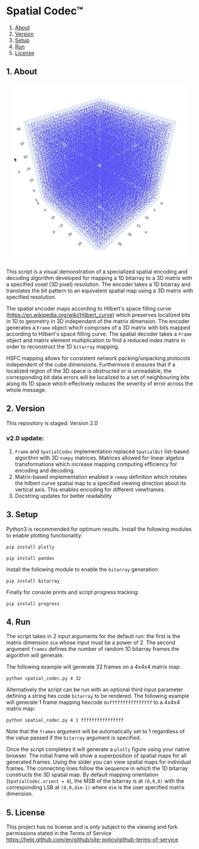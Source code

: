 # Spatial Codec™

1. [ About ](#about)
2. [ Version ](#version)
3. [ Setup ](#setup)
4. [ Run ](#run)
5. [ License ](#lic)


<a name="about"></a>

## 1. About
<p align="center">
  <img src="3DFractal.gif"/>
</p>
This script is a visual demonstration of a specialized spatial encoding and decoding algorithm developed for mapping a 1D bitarray to a 3D matrix with a specified voxel (3D pixel) resolution. The encoder takes a 1D bitarray and translates the bit pattern to an equivalent spatial map using a 3D matrix with specified resolution.


The spatial encoder maps according to Hilbert's space filling curve (https://en.wikipedia.org/wiki/Hilbert_curve) which preserves localized bits in 1D to geometry in 3D independant of the matrix dimension. The encoder generates a `Frame` object which comprises of a 3D matrix with bits mapped according to Hilbert's space filling curve. The spatial decoder takes a `Frame` object and matrix element multiplication to find a reduced index matrix in order to reconstruct the 1D `bitarray` mapping.

HSFC mapping allows for consistent network packing/unpacking protocols independent of the cube dimensions. Furthermore it ensures that if a localized region of the 3D space is obstructed or is unreadable, the corresponding bit data errors will be localized to a set of neighbouring bits along its 1D space which effectively reduces the severity of error across the whole message.


<a name="version"></a>

## 2. Version
This repository is staged: Version 2.0

### v2.0 update:
1. `Frame` and `SpatialCodec` implementation replaced `SpatialBit` list-based algorithm with 3D `numpy` matrices. Matrices allowed for linear algebra transformations which increase mapping computing efficiency for encoding and decoding.
2. Matrix-based implementation enabled a `remap` definition which rotates the hilbert curve spatial map to a specified viewing direction about its vertical axis. This enables encoding for different viewframes.
3. Docstring updates for better readability


<a name="setup"></a>

## 3. Setup
Python3 is recommended for optimum results. Install the following modules to enable plotting functionality:
```
pip install plotly
```
```
pip install pandas
```
Install the following module to enable the `bitarray` generation:
```
pip install bitarray
```
Finally for console prints and script progress tracking:
```
pip install progress
```

<a name="run"></a>

## 4. Run

The script takes in 2 input arguments for the default run: the first is the matrix dimension `dim` whose input must be a power of 2. The second argument `frames` defines the number of random 1D bitarray frames the algorithm will generate.

The following example will generate 32 frames on a 4x4x4 matrix map:
```
python spatial_codec.py 4 32
```

Alternatively the script can be run with an optional third input parameter defining a string hex code `bitarray` to be rendered. The following example will generate 1 frame mapping hexcode `0xffffffffffffffff` to a 4x4x4 matrix map:
```
python spatial_codec.py 4 1 ffffffffffffffff
```
Note that the `frames` argument will be automatically set to 1 regardless of the value passed if the `bitarray` argument is specified.

Once the script completes it will generate a `plotly` figure using your native browser. The initial frame will show a superposition of spatial maps for all generated frames. Using the slider you can view spatial maps for individual frames. The connecting lines follow the sequence in which the 1D bitarray constructs the 3D spatial map. By default mapping orientation (``SpatialCodec.orient = 0``), the MSB of the bitarray is at `(0,0,0)` with the corresponding LSB at `(0,0,dim-1)` where `dim` is the user specified matrix dimension.


<a name="lic"></a>

## 5. License

This project has no license and is only subject to the viewing and fork permissions stated in the Terms of Service https://help.github.com/en/github/site-policy/github-terms-of-service

